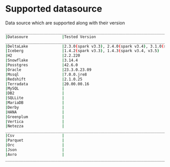 
<!--
Copyright 2023 ZETARIS Pty Ltd

Permission is hereby granted, free of charge, to any person obtaining a copy of this software and
associated documentation files (the "Software"), to deal in the Software without restriction,
including without limitation the rights to use, copy, modify, merge, publish, distribute, sublicense,
and/or sell copies of the Software, and to permit persons to whom the Software is furnished to do so,
subject to the following conditions:

The above copyright notice and this permission notice shall be included in all copies
or substantial portions of the Software.

THE SOFTWARE IS PROVIDED "AS IS", WITHOUT WARRANTY OF ANY KIND, EXPRESS OR IMPLIED,
INCLUDING BUT NOT LIMITED TO THE WARRANTIES OF MERCHANTABILITY, FITNESS FOR A PARTICULAR PURPOSE AND
NONINFRINGEMENT. IN NO EVENT SHALL THE AUTHORS OR COPYRIGHT HOLDERS BE LIABLE FOR ANY CLAIM,
DAMAGES OR OTHER LIABILITY, WHETHER IN AN ACTION OF CONTRACT, TORT OR OTHERWISE, ARISING FROM,
OUT OF OR IN CONNECTION WITH THE SOFTWARE OR THE USE OR OTHER DEALINGS IN THE SOFTWARE.
-->
# Supported datasource
Data source which are supported along with their version
```bash
__________________________________________________________________________________
|Datasoure               |Tested Version                                         |
__________________________________________________________________________________
|DeltaLake               |2.3.0(spark v3.3), 2.4.0(spark v3.4), 3.1.0(spark v3.5)|
|Iceberg                 |1.4.2(spark v3.3), 1.4.3(spark v3.4, v3.5)             |
|H2                      |2.2.220                                                |
|Snowflake               |3.14.4                                                 |
|Posstgres               |42.6.0                                                 |
|Oracle                  |23.3.0.23.09                                           |
|Mssql                   |7.0.0.jre8                                             |
|Redshift                |2.1.0.25                                               |
|Terradata               |20.00.00.16                                            |
|MySQL                   |                                                       |
|DB2                     |                                                       |
|SQLLite                 |                                                       |
|MariaDB                 |                                                       |
|Derby                   |                                                       |
|HANA                    |                                                       |
|Greenplum               |                                                       |
|Vertica                 |                                                       |
|Netezza                 |                                                       |
__________________________________________________________________________________
|Csv                     |                                                       |
|Parquet                 |                                                       |
|Orc                     |                                                       |
|Json                    |                                                       |
|Avro                    |                                                       |
__________________________________________________________________________________

```
